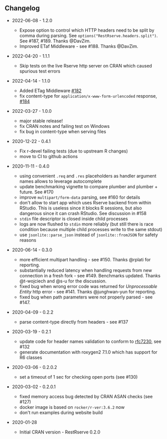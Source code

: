 ## Changelog

* 2022-06-08 - 1.2.0
    * Expose option to control which HTTP headers need to be split by comma during parsing. See `options("RestRserve.headers.split")`. See #187, #189. Thanks @DavZim.
    * Improved ETaf Middleware - see #188. Thanks @DavZim.

* 2022-04-20 - 1.1.1
    * Skip tests on the live Rserve http server on CRAN which caused spurious test errors

* 2022-04-14 - 1.1.0
    * Added ETag Middleware [#182](https://github.com/rexyai/RestRserve/pull/182)
    * fix content-type for `application/x-www-form-urlencoded` response, [#184](https://github.com/rexyai/RestRserve/pull/184)

* 2022-03-27 - 1.0.0
    * major stable release!
    * fix CRAN notes and failing test on Windows
    * fix bug in content-type when serving files

* 2020-12-22 - 0.4.1
    * Fix r-devel failing tests (due to upstream R changes)
    * move to CI to github actions

* 2020-11-11 - 0.4.0
    * using convenient `.req` and `.res` placeholders as handler argument names allows to leverage autocomplete
    * update benchmarking vignette to compare plumber and plumber + future. See #170
    * improve `multipart/form-data` parsing, see #160 for details
    * don't allow to start app which uses Rserve backend from within RStudio. This is useless since it blocks R sessions, but also dangerous since it can crash RStudio. See discussion in #158
    * `stdin` file descriptor is closed inside child processes
    * logs are now flushed to `stdin` more reliably (but still there is race condition because multiple child processes write to the same stdout) 
    * use `jsonlite::parse_json` instead of `jsonlite::fromJSON` for safety reasons

* 2020-06-14 - 0.3.0
    * more efficient multipart handling - see #150. Thanks @rplati for reporting.
    * substantially reduced latency when handling requests from new connection in a fresh fork - see #149. Benchmarks updated. Thanks @t-wojciech and @s-u for the discussion.
    * fixed bug when wrong error code was returned for *Unprocessable Entity* http error  - see #141. Thanks @junghwan-yun for reporting.
    * fixed bug when path parameters were not properly parsed - see #147.

* 2020-04-09 - 0.2.2
    * parse content-type directly from headers - see #137

* 2020-03-19 - 0.2.1
    * update code for header names validation to conform to [rfc7230](https://tools.ietf.org/html/rfc7230#section-3.2.6), see #132
    * generate documentation with roxygen2 7.1.0 which has support for R6 classes

* 2020-03-06 - 0.2.0.2
    * set a timeout of 1 sec for checking open ports (see #130)

* 2020-03-02 - 0.2.0.1
    * fixed memory access bug detected by CRAN ASAN checks (see #127)
    * docker image is based on `rocker/r-ver:3.6.2` now
    * don't run examples during website build
    
* 2020-01-28
    * Initial CRAN version - RestRserve 0.2.0
